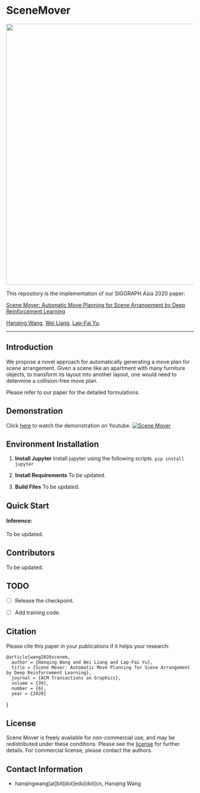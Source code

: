 # SceneMover

<div align="center">
    <img src="imgs/teaser.png", width="700">
</div>

This repository is the implementation of our SIGGRAPH Asia 2020 paper:

[Scene Mover: Automatic Move Planning for Scene Arrangement by Deep Reinforcement Learning](#)

[Hanqing Wang](https://https://hanqingwangai.github.io/), [Wei Liang](http://iitlab.bit.edu.cn/mcislab/~liangwei/), [Lap-Fai Yu](https://craigyuyu.github.io/home/).


-----------

## Introduction
  We propose a novel approach for automatically generating a move plan for scene arrangement. Given a scene like an apartment with many furniture objects, to transform its layout into another layout, one would need to determine a collision-free move plan.

Please refer to our paper for the detailed formulations.


## Demonstration


<!-- <div align="center">
    <img src="imgs/case.gif", width="700">
</div> -->
Click [here](https://www.youtube.com/embed/zSM-s7zh-vk) to watch the demonstration on Youtube.
[![Scene Mover](imgs/case.gif)](https://www.youtube.com/embed/zSM-s7zh-vk "Scene Mover")

<!-- <iframe width="560" height="315" src="https://www.youtube.com/embed/zSM-s7zh-vk" frameborder="0" allow="accelerometer; autoplay; encrypted-media; gyroscope; picture-in-picture" allowfullscreen></iframe> -->

## Environment Installation
1. **Install Jupyter** 
  Install jupyter using the following scripts. `pip install jupyter`

2. **Install Requirements**
To be updated.
3. **Build Files**
To be updated.

## Quick Start
#### Inference:
To be updated.
<!-- 1. Download the checkpoint of the agent to directory `snap/agent/state_dict/best_val_unseen`, the checkpoint of the speaker to directory `snap/speaker/state_dict/best_val_unseen_bleu`.
2. Start a Jupyter service and run the jupyter notebook [evaluation.ipynb](evaluation.ipynb). -->


## Contributors
To be updated.

## TODO
- [ ] Release the checkpoint.
- [ ] Add training code.


## Citation
Please cite this paper in your publications if it helps your research:

    @article{wang2020scenem,
      author = {Hanqing Wang and Wei Liang and Lap-Fai Yu},
      title = {Scene Mover: Automatic Move Planning for Scene Arrangement by Deep Reinforcement Learning}, 
      journal = {ACM Transactions on Graphics},
      volume = {39},
      number = {6},
      year = {2020}
  }



## License
Scene Mover is freely available for non-commercial use, and may be redistributed under these conditions. Please see the [license](LICENSE) for further details. For commercial license, please contact the authors.

## Contact Information
- hanqingwang[at]bit[dot]edu[dot]cn, Hanqing Wang

